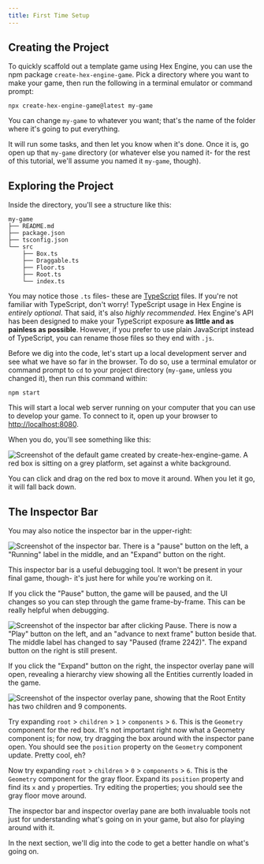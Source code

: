```yaml
---
title: First Time Setup
---
```


## Creating the Project

To quickly scaffold out a template game using Hex Engine, you can use the npm package `create-hex-engine-game`. Pick a directory where you want to make your game, then run the following in a terminal emulator or command prompt:

```
npx create-hex-engine-game@latest my-game
```

You can change `my-game` to whatever you want; that's the name of the folder where it's going to put everything.

It will run some tasks, and then let you know when it's done. Once it is, go open up that `my-game` directory (or whatever else you named it- for the rest of this tutorial, we'll assume you named it `my-game`, though).

## Exploring the Project

Inside the directory, you'll see a structure like this:

```
my-game
├── README.md
├── package.json
├── tsconfig.json
└── src
    ├── Box.ts
    ├── Draggable.ts
    ├── Floor.ts
    ├── Root.ts
    └── index.ts
```

You may notice those `.ts` files- these are [TypeScript](https://www.typescriptlang.org/) files.
If you're not familiar with TypeScript, don't worry! TypeScript usage in Hex Engine is _entirely optional_. That said, it's also _highly recommended_. Hex Engine's API has been designed to make your TypeScript exposure **as little and as painless as possible**. However, if you prefer to use plain JavaScript instead of TypeScript, you can rename those files so they end with `.js`.

Before we dig into the code, let's start up a local development server and see what we have so far in the browser. To do so, use a terminal emulator or command prompt to `cd` to your project directory (`my-game`, unless you changed it), then run this command within:

```
npm start
```

This will start a local web server running on your computer that you can use to develop your game. To connect to it, open up your browser to <http://localhost:8080>.

When you do, you'll see something like this:

![Screenshot of the default game created by create-hex-engine-game. A red box is sitting on a grey platform, set against a white background.](/img/template-post-create.png)

You can click and drag on the red box to move it around. When you let it go, it will fall back down.

## The Inspector Bar

You may also notice the inspector bar in the upper-right:

![Screenshot of the inspector bar. There is a "pause" button on the left, a "Running" label in the middle, and an "Expand" button on the right.](/img/inspector-bar.png)

This inspector bar is a useful debugging tool. It won't be present in your final game, though- it's just here for while you're working on it.

If you click the "Pause" button, the game will be paused, and the UI changes so you can step through the game frame-by-frame. This can be really helpful when debugging.

![Screenshot of the inspector bar after clicking Pause. There is now a "Play" button on the left, and an "advance to next frame" button beside that. The middle label has changed to say "Paused (frame 2242)". The expand button on the right is still present.](/img/inspector-bar-paused.png)

If you click the "Expand" button on the right, the inspector overlay pane will open, revealing a hierarchy view showing all the Entities currently loaded in the game.

![Screenshot of the inspector overlay pane, showing that the Root Entity has two children and 9 components.](/img/inspector-overlay-pane.png)

Try expanding `root` > `children` > `1` > `components` > `6`. This is the `Geometry` component for the red box. It's not important right now what a Geometry component is; for now, try dragging the box around with the inspector pane open. You should see the `position` property on the `Geometry` component update. Pretty cool, eh?

Now try expanding `root` > `children` > `0` > `components` > `6`. This is the `Geometry` component for the gray floor. Expand its `position` property and find its `x` and `y` properties. Try editing the properties; you should see the gray floor move around.

The inspector bar and inspector overlay pane are both invaluable tools not just for understanding what's going on in your game, but also for playing around with it.

In the next section, we'll dig into the code to get a better handle on what's going on.
